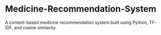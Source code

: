 # Medicine-Recommendation-System
A content-based medicine recommendation system built using Python, TF-IDF, and cosine similarity.
